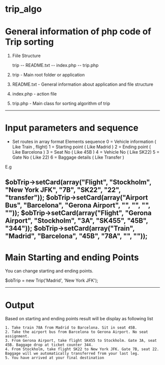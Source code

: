 # trip_algo

General information of php code of Trip sorting 
================================================
1) Fiile Structure 

   trip 
    -- README.txt
    -- index.php
    -- trip.php

2) trip - Main root folder or application
3) README.txt - General information about application and file structure
4) index.php - action file
5) trip.php - Main class for sorting algorithm of trip 
-------------------------------------------------------------------------

Input parameters and sequence
======================================================
- Set routes in array format 
Elements sequence 
  0 = Vehicle information ( Like Train , flight)
  1 = Starting point ( Like Madrid )
  2 = Ending point ( Like Barcelona )
  3 = Seat No ( Like 45B )
  4 = Vehicle No ( Like SK22)
  5 = Gate No ( Like 22)
  6 = Baggage details ( Like Transfer )

E.g

  $obTrip->setCard(array("Flight", "Stockholm", "New York JFK", "7B", "SK22", "22", "transfer"));
  $obTrip->setCard(array("Airport Bus", "Barcelona", "Gerona Airport", "", "", "", ""));
  $obTrip->setCard(array("Flight", "Gerona Airport", "Stockholm", "3A", "SK455", "45B", "344"));
  $obTrip->setCard(array("Train", "Madrid", "Barcelona", "45B", "78A", "", ""));
--------------------------------------------------------------------------------------------------------


Main Starting and ending Points
==========================================================
You can change starting and ending points.

  $obTrip = new Trip('Madrid', 'New York JFK');

------------------------------------------------------------------

Output
===========================================================
Based on starting and ending points result will be display as following list 

    1. Take train 78A from Madrid to Barcelona. Sit in seat 45B.
    2. Take the airport bus from Barcelona to Gerona Airport. No seat assignment.
    3. From Gerona Airport, take flight SK455 to Stockholm. Gate 3A, seat 45B. Baggage drop at ticket counter 344.
    4. From Stockholm, take flight SK22 to New York JFK. Gate 7B, seat 22. Baggage will we automatically transferred from your last leg.
    5. You have arrived at your final destination

